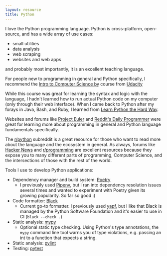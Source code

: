 ```yaml
---
layout: resource
title: Python
---
```


I love the Python programming language. Python is cross-platform, open-source,
and has a wide array of use cases:

- small utilities
- data analysis
- web scraping
- websites and web apps

and probably most importantly, it is an excellent teaching language.

For people new to programming in general and Python specifically, I recommend
the [Intro to Computer Science by](https://www.udacity.com/course/cs101) course
from [Udacity](https://www.udacity.com/)

While this course was great for learning the syntax and logic with the
language, I hadn't learned how to run actual Python code on my computer (only
through their web interface). When I came back to Python after my forays in
Java, Bash, and Ruby, I learned from [Learn Python the Hard
Way](http://learnpythonthehardway.org/).

Websites and forums like [Project Euler](https://projecteuler.net/) and
[Reddit's Daily Programmer](http://www.reddit.com/r/dailyprogrammer) were great
for learning more about programming in general and Python language fundamentals
specifically.

The [r/python](https://www.reddit.com/r/programming) subreddit is a great
resource for those who want to read more about the language and the ecosystem
in general. As always, forums like [Hacker News](https://news.ycombinator.com/)
and [r/programming](https://www.reddit.com/r/programming) are excellent
resources because they expose you to many different parts of programming,
Computer Science, and the intersections of those with the rest of the world.

Tools I use to develop Python applications:

- Dependency manager and build system: [Poetry](https://python-poetry.org/)
  - I previously used [Pipenv](https://pipenv.readthedocs.io/en/latest/), but I
    ran into dependency resolution issues several times and wanted to experiment
    with Poetry given its growing popularity. So far so good :)
- Code formatter: [Black](https://github.com/psf/black)
  - Current go-to formatter. I previously used [yapf](https://github.com/google/yapf),
    but I like that Black is managed by the Python Software Foundation and it's
    easier to use in CI (`black --check .`)
- Static analysis: [mypy](https://github.com/python/mypy)
  - Optional static type checking. Using Python's type annotations, the `mypy`
    command line tool warns you of type violations, e.g. passing an int to a
    function that expects a string.
- Static analysis: [pylint](https://www.pylint.org/)
- Testing: [pytest](https://docs.pytest.org/en/latest/)
